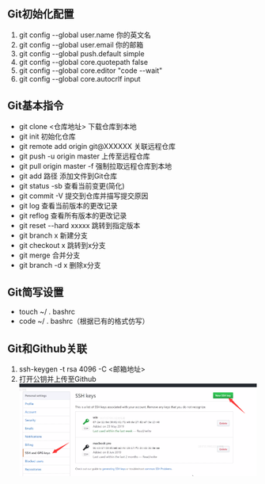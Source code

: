 ## Git初始化配置
1. git config --global user.name 你的英文名
2. git config --global user.email 你的邮箱
3. git config --global push.default simple
4. git config --global core.quotepath false
5. git config --global core.editor "code --wait"
6. git config --global core.autocrlf input
## Git基本指令
- git clone <仓库地址> 下载仓库到本地
- git init 初始化仓库
- git remote add origin git@XXXXXX 关联远程仓库
- git push -u origin master 上传至远程仓库
- git pull origin master  -f  强制拉取远程仓库到本地
- git add 路径 添加文件到Git仓库
- git status -sb 查看当前变更(简化)
- git commit -V 提交到仓库并描写提交原因
- git log 查看当前版本的更改记录
- git reflog 查看所有版本的更改记录
- git reset --hard xxxxx 跳转到指定版本
- git branch x 新建分支
- git checkout x 跳转到x分支
- git merge 合并分支
- git branch -d x 删除x分支
## Git简写设置
- touch ~/ . bashrc
- code  ~/ . bashrc（根据已有的格式仿写）
##  Git和Github关联
1. ssh-keygen -t rsa  4096  -C  <邮箱地址>
2. 打开公钥并上传至Github
![上传公钥](./images/git_and_github.jpg)
